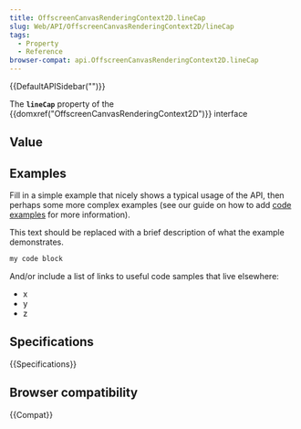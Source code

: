 ```yaml
---
title: OffscreenCanvasRenderingContext2D.lineCap
slug: Web/API/OffscreenCanvasRenderingContext2D/lineCap
tags:
  - Property
  - Reference
browser-compat: api.OffscreenCanvasRenderingContext2D.lineCap
---
```

{{DefaultAPISidebar("")}}

The **`lineCap`** property of the {{domxref("OffscreenCanvasRenderingContext2D")}} interface 

## Value



## Examples

Fill in a simple example that nicely shows a typical usage of the API, then perhaps some more complex examples (see our guide on how to add [code examples](/en-US/docs/MDN/Contribute/Structures/Code_examples) for more information).

This text should be replaced with a brief description of what the example demonstrates.

```js
my code block
```

And/or include a list of links to useful code samples that live elsewhere:

*   x
*   y
*   z

## Specifications

{{Specifications}}

## Browser compatibility

{{Compat}}


